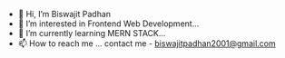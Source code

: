 - 👋 Hi, I’m Biswajit Padhan
- 👀 I’m interested in  Frontend Web Development...
- 🌱 I’m currently learning  MERN STACK...
- 📫 How to reach me ... contact me - biswajitpadhan2001@gmail.com

<!---
BiswaJit0407/BiswaJit0407 is a ✨ special ✨ repository because its `README.md` (this file) appears on your GitHub profile.
You can click the Preview link to take a look at your changes.
--->

